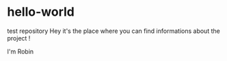 # hello-world
test repository
Hey it's the place where you can find informations about the project !

I'm Robin
